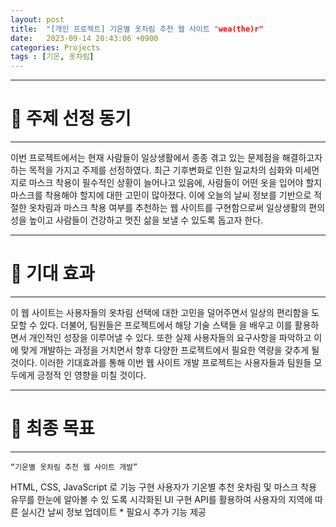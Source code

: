 ```yaml
---
layout: post
title:  "[개인 프로젝트] 기온별 옷차림 추천 웹 사이트 "wea(the)r"
date:   2023-09-14 20:43:06 +0900
categories: Projects
tags : [기온, 옷차림]
---
```


---
# 📍 주제 선정 동기
---
  이번 프로젝트에서는 현재 사람들이 일상생활에서 종종 겪고 있는 문제점을 해결하고자 하는 목적을 가지고 주제를 선정하였다. 최근 기후변화로 인한 일교차의 심화와 미세먼지로 마스크 착용이 필수적인 상황이 늘어나고 있음에, 사람들이 어떤 옷을 입어야 할지 마스크를 착용해야 할지에 대한 고민이 많아졌다. 이에 오늘의 날씨 정보를 기반으로 적절한 옷차림과 마스크 착용 여부를 추천하는 웹 사이트를 구현함으로써 일상생활의 편의성을 높이고 사람들이 건강하고 멋진 삶을 보낼 수 있도록 돕고자 한다.

---
# 📍 기대 효과
---
  이 웹 사이트는 사용자들의 옷차림 선택에 대한 고민을 덜어주면서 일상의 편리함을 도모할 수 있다. 더불어, 팀원들은 프로젝트에서 해당 기술 스택들 을 배우고 이를 활용하면서 개인적인 성장을 이루어낼 수 있다. 또한 실제 사용자들의 요구사항을 파악하고 이에 맞게 개발하는 과정을 거치면서 향후 다양한 프로젝트에서 필요한 역량을 갖추게 될 것이다. 이러한 기대효과를 통해 이번 웹 사이트 개발 프로젝트는 사용자들과 팀원들 모두에게 긍정적 인 영향을 미칠 것이다.

---
# 📍 최종 목표
---
  `“기온별 옷차림 추천 웹 사이트 개발”`

  HTML, CSS, JavaScript 로 기능 구현
  사용자가 기온별 추천 옷차림 및 마스크 착용 유무를 한눈에 알아볼 수 있 도록 시각화된 UI 구현
  API를 활용하여 사용자의 지역에 따른 실시간 날씨 정보 업데이트 * 필요시 추가 기능 제공


